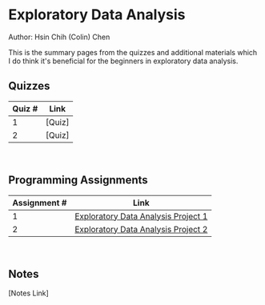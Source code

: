 # Exploratory Data Analysis

Author: Hsin Chih (Colin) Chen </br>

This is the summary pages from the quizzes and additional materials which I do think it's beneficial for the beginners in exploratory data analysis.</br>

## Quizzes
Quiz # | Link 
--- | --- 
1 | [Quiz]
2 | [Quiz]
</br>

## Programming Assignments
Assignment # | Link 
--- | --- 
1 | [Exploratory Data Analysis Project 1](https://github.com/hsc251/RLearn/tree/master/04_Exploratory_Data_Analysis/project1)
2 | [Exploratory Data Analysis Project 2](https://github.com/hsc251/RLearn/tree/master/04_Exploratory_Data_Analysis/project2)
</br>

## Notes
[Notes Link]
